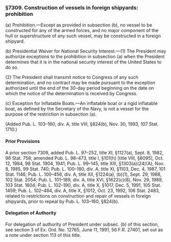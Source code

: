 ### §7309. Construction of vessels in foreign shipyards: prohibition ###

(a) Prohibition.—Except as provided in subsection (b), no vessel to be constructed for any of the armed forces, and no major component of the hull or superstructure of any such vessel, may be constructed in a foreign shipyard.

(b) Presidential Waiver for National Security Interest.—(1) The President may authorize exceptions to the prohibition in subsection (a) when the President determines that it is in the national security interest of the United States to do so.

(2) The President shall transmit notice to Congress of any such determination, and no contract may be made pursuant to the exception authorized until the end of the 30-day period beginning on the date on which the notice of the determination is received by Congress.

(c) Exception for Inflatable Boats.—An inflatable boat or a rigid inflatable boat, as defined by the Secretary of the Navy, is not a vessel for the purpose of the restriction in subsection (a).

(Added Pub. L. 103–160, div. A, title VIII, §824(b), Nov. 30, 1993, 107 Stat. 1710.)

#### Prior Provisions ####

A prior section 7309, added Pub. L. 97–252, title XI, §1127(a), Sept. 8, 1982, 96 Stat. 758; amended Pub. L. 98–473, title I, §101(h) [title VIII, §8095], Oct. 12, 1984, 98 Stat. 1904, 1941; Pub. L. 99–145, title XIII, §1303(a)(24)(A), Nov. 8, 1985, 99 Stat. 740; Pub. L. 100–180, div. A, title XI, §1103, Dec. 4, 1987, 101 Stat. 1146; Pub. L. 100–456, div. A, title XII, §1224(a), (b)(1), Sept. 29, 1988, 102 Stat. 2054; Pub. L. 101–189, div. A, title XVI, §1622(c)(8), Nov. 29, 1989, 103 Stat. 1604; Pub. L. 102–190, div. A, title X, §1017, Dec. 5, 1991, 105 Stat. 1459; Pub. L. 102–484, div. A, title X, §1012, Oct. 23, 1992, 106 Stat. 2483, related to restrictions on construction and repair of vessels in foreign shipyards, prior to repeal by Pub. L. 103–160, §824(b).

#### Delegation of Authority ####

For delegation of authority of President under subsec. (b) of this section, see section 3 of Ex. Ord. No. 12765, June 11, 1991, 56 F.R. 27401, set out as a note under section 113 of this title.